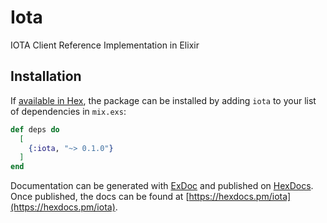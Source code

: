 # Iota

IOTA Client Reference Implementation in Elixir

## Installation

If [available in Hex](https://hex.pm/docs/publish), the package can be installed
by adding `iota` to your list of dependencies in `mix.exs`:

```elixir
def deps do
  [
    {:iota, "~> 0.1.0"}
  ]
end
```

Documentation can be generated with [ExDoc](https://github.com/elixir-lang/ex_doc)
and published on [HexDocs](https://hexdocs.pm). Once published, the docs can
be found at [https://hexdocs.pm/iota](https://hexdocs.pm/iota).

